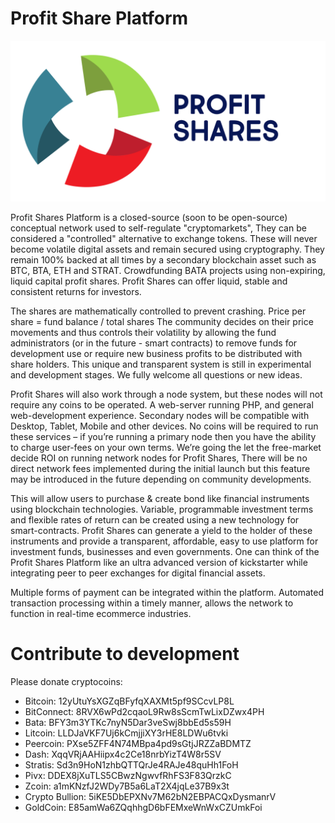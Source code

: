 # Profit Share Platform

<img src="https://github.com/BiznatchEnterprises/ProfitSharePlatform/blob/master/ProfitSharesV4.png"></img>

Profit Shares Platform is a closed-source (soon to be open-source) conceptual network used to self-regulate "cryptomarkets",
They can be considered a "controlled" alternative to exchange tokens. These will never become volatile digital assets and remain secured using cryptography. They remain 100% backed at all times by a secondary blockchain asset such as BTC, BTA, ETH and STRAT. Crowdfunding BATA projects using non-expiring, liquid capital profit shares. Profit Shares can offer liquid, stable and consistent returns for investors.

The shares are mathematically controlled to prevent crashing. Price per share = fund balance / total shares
The community decides on their price movements and thus controls their volatility by allowing the fund administrators (or in the future - smart contracts) to remove funds for development use or require new business profits to be distributed with share holders. This unique and transparent system is still in experimental and development stages. We fully welcome all questions or new ideas.

Profit Shares will also work through a node system, but these nodes will not require any coins to be operated. A web-server running PHP, and general web-development experience. Secondary nodes will be compatible with Desktop, Tablet, Mobile and other devices. No coins will be required to run these services – if you’re running a primary node then you have the ability to charge user-fees on your own terms. We’re going the let the free-market decide ROI on running network nodes for Profit Shares, There will be no direct network fees implemented during the initial launch but this feature may be introduced in the future depending on community developments.

This will allow users to purchase & create bond like financial instruments using blockchain technologies. Variable, programmable investment terms and flexible rates of return can be created using a new technology for smart-contracts. Profit Shares can generate a yield to the holder of these instruments and provide a transparent, affordable, easy to use platform for investment funds, businesses and even governments. One can think of the Profit Shares Platform like an ultra advanced version of kickstarter while integrating peer to peer exchanges for digital financial assets.

Multiple forms of payment can be integrated within the platform. Automated transaction processing within a timely manner, allows the network to function in real-time ecommerce industries.

# Contribute to development
Please donate cryptocoins:

- Bitcoin: 12yUtuYsXGZqBFyfqXAXMt5pf9SCcvLP8L
- BitConnect: 8RVX6wPd2cqaoL9Rw8sScmTwLixDZwx4PH
- Bata: BFY3m3YTKc7nyN5Dar3veSwj8bbEd5s59H
- Litcoin: LLDJaVKF7Uj6kCmjjiXY3rHE8LDWu6tvki
- Peercoin: PXse5ZFF4N74MBpa4pd9sGtjJRZZaBDMTZ
- Dash: XqqVRjAAHiipx4c2Ce18nrbYizT4W8r5SV
- Stratis: Sd3n9HoN1zhbQTTQrJe4RAJe48quHh1FoH
- Pivx: DDEX8jXuTLS5CBwzNgwvfRhFS3F83QrzkC
- Zcoin: a1mKNzfJ2WDy7B5a6LaT2X4jqLe37B9x3t
- Crypto Bullion: 5iKE5DbEPXNv7M62bN2EBPACQxDysmanrV
- GoldCoin: E85amWa6ZQqhhgD6bFEMxeWnWxCZUmkFoi
